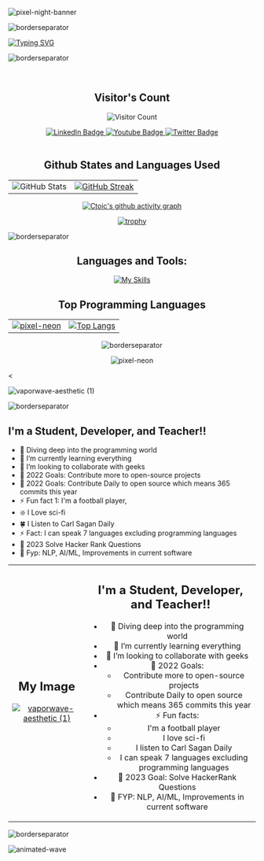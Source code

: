 
![pixel-night-banner](https://github.com/Ctoic/Ctoic/assets/90936436/fab74104-e85f-44fe-aa92-9eb7aba51e30)








![borderseparator](https://github.com/Ctoic/Ctoic/assets/90936436/b0885c98-6e49-4365-93f1-fd2fcaed194c)






[![Typing SVG](https://readme-typing-svg.demolab.com?font=Fira+Code&size=30&pause=1000&center=true&width=435&lines=Hello+Geeks+!;I'm+Najam+Ali+Abbas+;Let's+Follow+EachOther;Sophomore;ComputerSCience;Student;Happy+Coding;I'm+a+Pythonista+)](https://git.io/typing-svg)

![borderseparator](https://github.com/Ctoic/Ctoic/assets/90936436/ff2a1e28-a7ad-448e-a20e-cc3a62715e72)

<br>
<div align="center">
  
<h2>Visitor's Count</h2>


![Visitor Count](https://profile-counter.glitch.me/{Ctoic}/count.svg) 

</div>
<div id="header" align="center">
<div id="badges">
  <a href="https://www.linkedin.com/in/najam-ali-abbas-614211216/">
    <img src="https://img.shields.io/badge/LinkedIn-blue?style=for-the-badge&logo=linkedin&logoColor=white" alt="LinkedIn Badge"/>
  </a>
  <a href="https://www.youtube.com/channel/UC4ZY1JKm3nuqX3XcCf9l0xQ/featured">
    <img src="https://img.shields.io/badge/YouTube-red?style=for-the-badge&logo=youtube&logoColor=white" alt="Youtube Badge"/>
  </a>
  <a href="https://twitter.com/Ct0ic">
    <img src="https://img.shields.io/badge/Twitter-blue?style=for-the-badge&logo=twitter&logoColor=white" alt="Twitter Badge"/>
  </a>
</div>
  </div>
<br>

  <div align="center">

  <div>
<h2 alig="center"> Github States and Languages Used </h2>

</div>

<table>
  <tr>
    <td align="center">
      <img src="https://github-readme-stats.vercel.app/api?username=ctoic&show_icons=true&theme=radical" alt="GitHub Stats" />
    </td>
    <td align="center">
      <a href="https://git.io/streak-stats">
        <img src="https://streak-stats.demolab.com/?user=ctoic&theme=radical" alt="GitHub Streak" />
      </a>
    </td>
  </tr>
</table>
 <div align="center">




    
  [![Ctoic's github activity graph](https://github-readme-activity-graph.vercel.app/graph?username=ctoic&theme=rogue)](https://github.com/ctoic/github-readme-activity-graph)





</div>
<div>
  
[![trophy](https://github-profile-trophy.vercel.app/?username=ctoic&theme=radical)](https://github.com/ctoic/github-profile-trophy)
</div>



  </div>
  </div>  

  
  ![borderseparator](https://github.com/Ctoic/Ctoic/assets/90936436/ff2a1e28-a7ad-448e-a20e-cc3a62715e72)



 <div align="center"> 
  <h2>Languages and Tools:</h2>
   
   [![My Skills](https://skillicons.dev/icons?i=py,c,cpp,java,cs,html,css,javascript,bash,bootstrap,django,flask,docker,eclipse,figma,github,ai,linux,md,netlify,vim,visualstudio,&theme=dark&perline=12)](https://skillicons.dev)


<div align="center">
  <table>
    <tr>
      <h2>Top Programming Languages</h2>
      <td align="center">
        <a href="https://github.com/Ctoic/Ctoic/assets/90936436/8f9b03ab-7642-48d9-a75e-f2f3778dd4da">
          <img src="https://github.com/Ctoic/Ctoic/assets/90936436/8f9b03ab-7642-48d9-a75e-f2f3778dd4da" alt="pixel-neon" />
        </a>
      </td>
      <td align="center">
        <a href="https://github.com/ctoic/github-readme-stats">
          <img src="https://github-readme-stats.vercel.app/api/top-langs/?username=ctoic&layout=compact&bg_color=00000000" alt="Top Langs" />
        </a>
      </td>
    </tr>
  </table>
</div>






 
 ![borderseparator](https://github.com/Ctoic/Ctoic/assets/90936436/ff2a1e28-a7ad-448e-a20e-cc3a62715e72)
</div>

 
<div align="center">
  
![pixel-neon](https://github.com/Ctoic/Ctoic/assets/90936436/8f9b03ab-7642-48d9-a75e-f2f3778dd4da)

</div>


<


![vaporwave-aesthetic (1)](https://github.com/Ctoic/Ctoic/assets/90936436/fae9d78f-69bc-4e46-a728-a8b4b9cb1ebf)





 
 ![borderseparator](https://github.com/Ctoic/Ctoic/assets/90936436/ff2a1e28-a7ad-448e-a20e-cc3a62715e72)
## I'm a Student, Developer, and Teacher!!

- 🔭 Diving deep into the programming world
- 🌱 I’m currently learning everything 
- 👯 I’m looking to collaborate with geeks 
- 🥅 2022 Goals: Contribute more to open-source projects
- 🥅 2022 Goals: Contribute Daily to open source which means 365 commits this year
- ⚡ Fun fact 1: I'm a football player,
- ❇️ I Love sci-fi
- 🍀 I Listen to Carl Sagan Daily 
- ⚡ Fact: I can speak 7 languages excluding programming languages 
- 🥅 2023 Solve Hacker Rank Questions 
- 🤔 Fyp: NLP, AI/ML, Improvements in current software


<div align="center">
  <table>
    <tr>
      <td align="center">
        <h2>My Image</h2>
        <a href="https://github.com/Ctoic/Ctoic/assets/90936436/fae9d78f-69bc-4e46-a728-a8b4b9cb1ebf">
          <img src="https://github.com/Ctoic/Ctoic/assets/90936436/fae9d78f-69bc-4e46-a728-a8b4b9cb1ebf" alt="vaporwave-aesthetic (1)" />
        </a>
      </td>
      <td align="center">
        <h2>I'm a Student, Developer, and Teacher!!</h2>
        <ul>
          <li>🔭 Diving deep into the programming world</li>
          <li>🌱 I’m currently learning everything</li>
          <li>👯 I’m looking to collaborate with geeks</li>
          <li>🥅 2022 Goals:
            <ul>
              <li>Contribute more to open-source projects</li>
              <li>Contribute Daily to open source which means 365 commits this year</li>
            </ul>
          </li>
          <li>⚡ Fun facts:
            <ul>
              <li>I'm a football player</li>
              <li>I love sci-fi</li>
              <li>I listen to Carl Sagan Daily</li>
              <li>I can speak 7 languages excluding programming languages</li>
            </ul>
          </li>
          <li>🥅 2023 Goal: Solve HackerRank Questions</li>
          <li>🤔 FYP: NLP, AI/ML, Improvements in current software</li>
        </ul>
      </td>
    </tr>
  </table>
</div>

  
 
 ![borderseparator](https://github.com/Ctoic/Ctoic/assets/90936436/ff2a1e28-a7ad-448e-a20e-cc3a62715e72)

  

![animated-wave](https://github.com/Ctoic/Ctoic/assets/90936436/f12da875-8704-4e89-80f8-31c42713adec)
